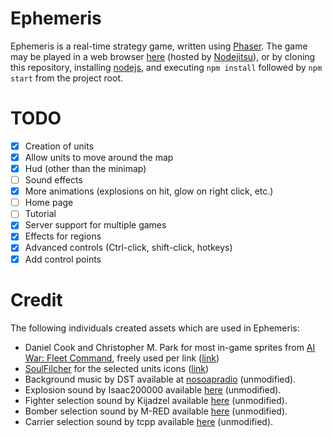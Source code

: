Ephemeris
=========

Ephemeris is a real-time strategy game, written using [Phaser][phaser]. The game may
be played in a web browser [here][live] (hosted by [Nodejitsu][nodejitsu]), or by
cloning this repository, installing [nodejs][nodejs], and executing `npm install`
followed by `npm start` from the project root.

[phaser]: http://phaser.io/
[live]: http://ephemeris.jit.su/
[nodejitsu]: https://www.nodejitsu.com/
[nodejs]: http://nodejs.org/

TODO
====

- [x] Creation of units
- [x] Allow units to move around the map
- [x] Hud (other than the minimap)
- [ ] Sound effects
- [x] More animations (explosions on hit, glow on right click, etc.)
- [ ] Home page
- [ ] Tutorial
- [x] Server support for multiple games
- [x] Effects for regions
- [x] Advanced controls (Ctrl-click, shift-click, hotkeys)
- [x] Add control points

Credit
======

The following individuals created assets which are used in Ephemeris:

- Daniel Cook and Christopher M. Park for most in-game sprites from [AI War: Fleet Command][fleet-command], freely used per link ([link][ai-war])
- [SoulFilcher][soulfilcher] for the selected units icons ([link][icons])
- Background music by DST available at [nosoapradio][nosoap] (unmodified).
- Explosion sound by Isaac200000 available [here][explosion] (unmodified).
- Fighter selection sound by Kijadzel available [here][fighterSelect] (unmodified).
- Bomber selection sound by M-RED available [here][bomberSelect] (unmodified).
- Carrier selection sound by tcpp available [here][carrierSelect] (unmodified).

[fleet-command]: http://arcengames.com/ai-war/
[ai-war]: http://christophermpark.blogspot.com/2009/10/free-graphics-for-indie-developers.html
[soulfilcher]: http://www.sc2mapster.com/profiles/SoulFilcher/
[icons]: http://www.sc2mapster.com/assets/abilities-and-upgrades-icon-pack/
[nosoap]: http://www.nosoapradio.us/
[explosion]: http://www.freesound.org/people/Isaac200000/sounds/184651/
[fighterSelect]: http://www.freesound.org/people/Kijadzel/sounds/170608/
[bomberSelect]: http://www.freesound.org/people/M-RED/sounds/55356/
[carrierSelect]: http://www.freesound.org/people/tcpp/sounds/151309/
